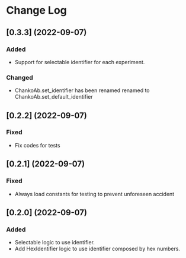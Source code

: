 # Change Log
## [0.3.3] (2022-09-07)
### Added
- Support for selectable identifier for each experiment.
### Changed
- ChankoAb.set_identifier has been renamed renamed to ChankoAb.set_default_identifier

## [0.2.2] (2022-09-07)
### Fixed
- Fix codes for tests

## [0.2.1] (2022-09-07)
### Fixed
- Always load constants for testing to prevent unforeseen accident

## [0.2.0] (2022-09-07)
### Added
- Selectable logic to use identifier.
- Add HexIdentifier logic to use identifier composed by hex numbers.
